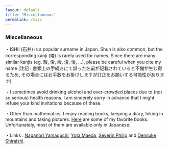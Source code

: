 ```yaml
---
layout: default
title: "Miscellaneous"
permalink: /misc
---
```


### Miscellaneous

・ISHII (石井) is a popular surname in Japan. Shun is also common, but the corresponding kanji (竣) is rarely used for names. Since there are many similar kanjis (eg. 駿, 俊, 峻, 浚, 悛, ...), please be careful when you cite my name (注記 : 書類上の手続きにて誤った名前が記載されていると不備が生じ得るため, その場合にはお手数をお掛けしますが訂正をお願いする可能性があります).

・I sometimes avoid drinking alcohol and over-crowded places due to (not so serious) health reasons. I am sincerely sorry in advance that I might refuse your kind invitations because of these.

・Other than mathematics, I enjoy reading books, keeping a diary, hiking in mountains and taking pictures. [Here](/books) are some of my favorite books. Unfortunately, most of them are available only in Japanese.

・Links : [Naganori Yamaguchi](https://n-yamaguchi-0729.github.io/homepage-jp), [Yota Maeda](https://yota-maeda.vercel.app), [Séverin Philip](https://www.kurims.kyoto-u.ac.jp/~sphilip/) and [Densuke Shiraishi](https://den-shiraishi.github.io/index.html).
